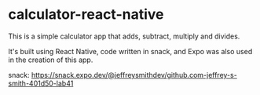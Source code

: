 # calculator-react-native

This is a simple calculator app that adds, subtract, multiply and divides.

It's built using React Native, code written in snack, and Expo was also used in the creation of this app.

 snack: https://snack.expo.dev/@jeffreysmithdev/github.com-jeffrey-s-smith-401d50-lab41

